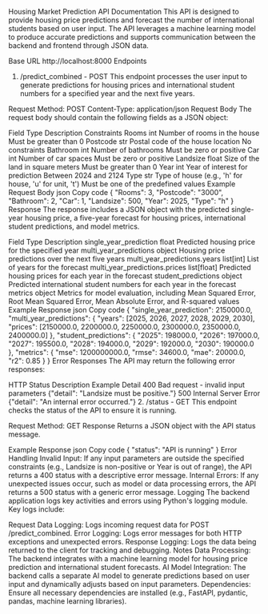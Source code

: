 Housing Market Prediction API Documentation
This API is designed to provide housing price predictions and forecast the number of international students based on user input. The API leverages a machine learning model to produce accurate predictions and supports communication between the backend and frontend through JSON data.

Base URL
http://localhost:8000
Endpoints
1. /predict_combined - POST
This endpoint processes the user input to generate predictions for housing prices and international student numbers for a specified year and the next five years.

Request
Method: POST
Content-Type: application/json
Request Body
The request body should contain the following fields as a JSON object:

Field	Type	Description	Constraints
Rooms	int	Number of rooms in the house	Must be greater than 0
Postcode	str	Postal code of the house location	No constraints
Bathroom	int	Number of bathrooms	Must be zero or positive
Car	int	Number of car spaces	Must be zero or positive
Landsize	float	Size of the land in square meters	Must be greater than 0
Year	int	Year of interest for prediction	Between 2024 and 2124
Type	str	Type of house (e.g., 'h' for house, 'u' for unit, 't')	Must be one of the predefined values
Example Request Body
json
Copy code
{
  "Rooms": 3,
  "Postcode": "3000",
  "Bathroom": 2,
  "Car": 1,
  "Landsize": 500,
  "Year": 2025,
  "Type": "h"
}
Response
The response includes a JSON object with the predicted single-year housing price, a five-year forecast for housing prices, international student predictions, and model metrics.

Field	Type	Description
single_year_prediction	float	Predicted housing price for the specified year
multi_year_predictions	object	Housing price predictions over the next five years
multi_year_predictions.years	list[int]	List of years for the forecast
multi_year_predictions.prices	list[float]	Predicted housing prices for each year in the forecast
student_predictions	object	Predicted international student numbers for each year in the forecast
metrics	object	Metrics for model evaluation, including Mean Squared Error, Root Mean Squared Error, Mean Absolute Error, and R-squared values
Example Response
json
Copy code
{
  "single_year_prediction": 2150000.0,
  "multi_year_predictions": {
    "years": [2025, 2026, 2027, 2028, 2029, 2030],
    "prices": [2150000.0, 2200000.0, 2250000.0, 2300000.0, 2350000.0, 2400000.0]
  },
  "student_predictions": {
    "2025": 198000.0,
    "2026": 197000.0,
    "2027": 195500.0,
    "2028": 194000.0,
    "2029": 192000.0,
    "2030": 190000.0
  },
  "metrics": {
    "mse": 1200000000.0,
    "rmse": 34600.0,
    "mae": 20000.0,
    "r2": 0.85
  }
}
Error Responses
The API may return the following error responses:

HTTP Status	Description	Example Detail
400	Bad request - invalid input parameters	{"detail": "Landsize must be positive."}
500	Internal Server Error	{"detail": "An internal error occurred."}
2. /status - GET
This endpoint checks the status of the API to ensure it is running.

Request
Method: GET
Response
Returns a JSON object with the API status message.

Example Response
json
Copy code
{
  "status": "API is running"
}
Error Handling
Invalid Input: If any input parameters are outside the specified constraints (e.g., Landsize is non-positive or Year is out of range), the API returns a 400 status with a descriptive error message.
Internal Errors: If any unexpected issues occur, such as model or data processing errors, the API returns a 500 status with a generic error message.
Logging
The backend application logs key activities and errors using Python's logging module. Key logs include:

Request Data Logging: Logs incoming request data for POST /predict_combined.
Error Logging: Logs error messages for both HTTP exceptions and unexpected errors.
Response Logging: Logs the data being returned to the client for tracking and debugging.
Notes
Data Processing: The backend integrates with a machine learning model for housing price prediction and international student forecasts.
AI Model Integration: The backend calls a separate AI model to generate predictions based on user input and dynamically adjusts based on input parameters.
Dependencies: Ensure all necessary dependencies are installed (e.g., FastAPI, pydantic, pandas, machine learning libraries).